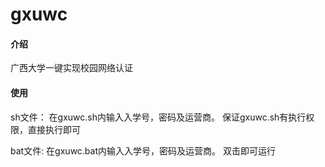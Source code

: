 # gxuwc

#### 介绍
广西大学一键实现校园网络认证

#### 使用
sh文件：
       在gxuwc.sh内输入入学号，密码及运营商。
       保证gxuwc.sh有执行权限，直接执行即可

bat文件:
        在gxuwc.bat内输入入学号，密码及运营商。
        双击即可运行
